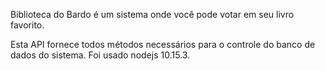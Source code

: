 Biblioteca do Bardo é um sistema onde você pode votar em seu livro favorito.

Esta API fornece todos métodos necessários para o controle do banco de dados do sistema.
Foi usado nodejs 10.15.3.